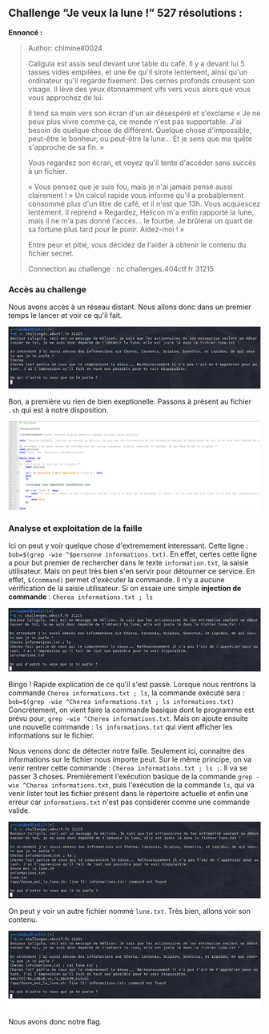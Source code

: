 ## Challenge “Je veux la lune !” 527 résolutions :

**Ennoncé :**
>Author: chlmine#0024
>
>Caligula est assis seul devant une table du café. Il y a devant lui 5 tasses vides empilées, et une 6e qu'il sirote lentement, ainsi qu'un ordinateur qu'il regarde fixement. Des cernes profonds creusent son visage. Il lève des yeux étonnamment vifs vers vous alors que vous vous approchez de lui.
>
>Il tend sa main vers son écran d'un air désespéré et s'exclame « Je ne peux plus vivre comme ça, ce monde n'est pas supportable. J'ai besoin de quelque chose de différent. Quelque chose d'impossible, peut-être le bonheur, ou peut-être la lune... Et je sens que ma quête s'approche de sa fin. »
>
>Vous regardez son écran, et voyez qu'il tente d'accéder sans succès à un fichier.
>
>« Vous pensez que je suis fou, mais je n'ai jamais pensé aussi clairement ! » Un calcul rapide vous informe qu'il a probablement consommé plus d'un litre de café, et il n'est que 13h. Vous acquiescez lentement. Il reprend « Regardez, Hélicon m'a enfin rapporté la lune, mais il ne m'a pas donné l'accès... le fourbe. Je brûlerai un quart de sa fortune plus tard pour le punir. Aidez-moi ! »
>
>Entre peur et pitié, vous décidez de l'aider à obtenir le contenu du fichier secret.
>
>Connection au challenge : nc challenges.404ctf.fr 31215


### Accès au challenge

Nous avons accès à un réseau distant. Nous allons donc dans un premier temps le lancer et voir ce qu'il fait.

<img src="./src/images/pwn_intro_1.png"/>

Bon, a première vu rien de bien exeptionelle. Passons à présent au fichier `.sh` qui est à notre disposition.

<img src="./src/images/pwn_intro_2.png"/>

### Analyse et exploitation de la faille

Ici on peut y voir quelque chose d'extremement interessant. Cette ligne : `bob=$(grep -wie ^$personne informations.txt)`. En effet, certes cette ligne a pour but premier de rechercher dans le texte `information.txt`, la saisie utilisateur. Mais on peut très bien s'en servir pour détourner ce service. En effet, `$(command)` permet d'exécuter la commande. Il n'y a aucune vérification de la saisie utilisateur.
Si on essaie une simple **injection de commande** : `Cherea informations.txt ; ls`

<img src="./src/images/pwn_intro_3.png"/>

Bingo !
Rapide explication de ce qu'il s'est passé. Lorsque nous rentrons la commande `Cherea informations.txt ; ls`, la commande exécuté sera : `bob=$(grep -wie ^Cherea informations.txt ; ls informations.txt)`
Concrétement, on vient faire la commande basique dont le programme est prévu pour, `grep -wie ^Cherea informations.txt`. Mais on ajoute ensuite une nouvelle commande : `ls informations.txt` qui vient afficher les informations sur le fichier.

Nous venons donc de détecter notre faille. Seulement ici, connaitre des informations sur le fichier nous importe peut.
Sur le même principe, on va venir rentrer cette commande : `Cherea informations.txt ; ls ;`.
Il va se passer 3 choses. Premièrement l'exécution basique de la commande `grep -wie ^Cherea informations.txt`, puis l'exécution de la commande `ls`, qui va venir lister tout les fichier présent dans le répertoire actuelle et enfin une erreur car `informations.txt` n'est pas considerer comme une commande valide.

<img src="./src/images/pwn_intro_4.png"/>

On peut y voir un autre fichier nommé `lune.txt`. Très bien, allons voir son contenu.

<img src="./src/images/pwn_intro_5.png"/>

Nous avons donc notre flag.